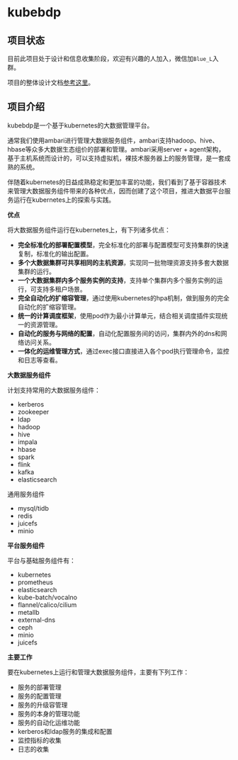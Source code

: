 # kubebdp

## 项目状态

目前此项目处于设计和信息收集阶段，欢迎有兴趣的人加入，微信加`Blue_L`入群。

项目的整体设计文档[参考这里](docs/design.md)。

## 项目介绍

kubebdp是一个基于kubernetes的大数据管理平台。

通常我们使用ambari进行管理大数据服务组件，ambari支持hadoop、hive、hbase等众多大数据生态组价的部署和管理。ambari采用server + agent架构，基于主机系统而设计的，可以支持虚拟机，裸技术服务器上的服务管理，是一套成熟的系统。

伴随着kubernetes的日益成熟稳定和更加丰富的功能，我们看到了基于容器技术来管理大数据服务组件带来的各种优点，因而创建了这个项目，推进大数据平台服务运行在kubernetes上的探索与实践。

**优点**

将大数据服务组件运行在kubernetes上，有下列诸多优点：

- **完全标准化的部署配置模型**，完全标准化的部署与配置模型可支持集群的快速复制，标准化的输出配置。
- **多个大数据集群可共享相同的主机资源**，实现同一批物理资源支持多套大数据集群的运行。
- **一个大数据集群内多个服务实例的支持**，支持单个集群内多个服务实例的运行，可支持多租户场景。
- **完全自动化的扩缩容管理**，通过使用kubernetes的hpa机制，做到服务的完全自动化的扩缩容管理。
- **统一的计算调度框架**，使用pod作为最小计算单元，结合相关调度插件实现统一的资源管理。
- **自动化的服务与网络的配置**，自动化配置服务间的访问，集群内外的dns和网络访问关系。
- **一体化的运维管理方式**，通过exec接口直接进入各个pod执行管理命令，监控和日志等查看。

**大数据服务组件**

计划支持常用的大数据服务组件：

- kerberos
- zookeeper
- ldap
- hadoop
- hive
- impala
- hbase
- spark
- flink
- kafka
- elasticsearch

通用服务组件

- mysql/tidb
- redis
- juicefs
- minio

**平台服务组件**

平台与基础服务组件有：

- kubernetes
- prometheus
- elasticsearch
- kube-batch/vocalno
- flannel/calico/cilium
- metallb
- external-dns
- ceph
- minio
- juicefs

**主要工作**

要在kubernetes上运行和管理大数据服务组件，主要有下列工作：

- 服务的部署管理
- 服务的配置管理
- 服务的升级容管理
- 服务的本身的管理功能
- 服务的自动化运维功能
- kerberos和ldap服务的集成和配置
- 监控指标的收集
- 日志的收集
